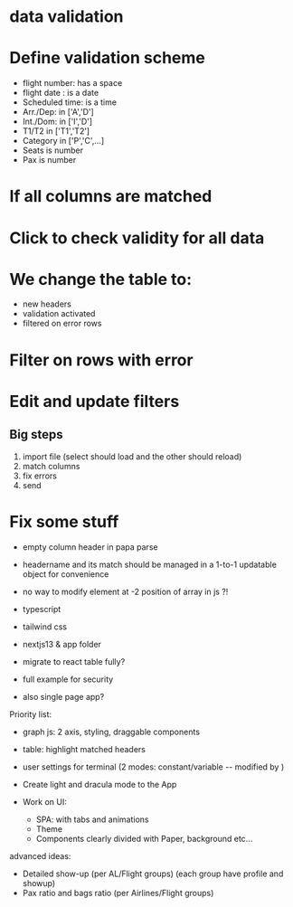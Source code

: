 # data validation

# Define validation scheme
- flight number: has a space
- flight date : is a date
- Scheduled time: is a time
- Arr./Dep: in ['A','D']
- Int./Dom: in ['I','D']
- T1/T2 in ['T1','T2']
- Category in ['P','C',...]
- Seats is number
- Pax is number

# If all columns are matched


# Click to check validity for all data
# We change the table to:
- new headers
- validation activated
- filtered on error rows

# Filter on rows with error
# Edit and update filters


## Big steps
1. import file (select should load and the other should reload)
2. match columns
3. fix errors
4. send


# Fix some stuff
- empty column header in papa parse

- headername and its match should be managed in a 1-to-1 updatable object for convenience
- no way to modify element at -2 position of array in js ?!

- typescript
- tailwind css
- nextjs13 & app folder

- migrate to react table fully?

- full example for security
- also single page app?

Priority list:
- graph js: 2 axis, styling, draggable components
- table: highlight matched headers

- user settings for terminal (2 modes: constant/variable -- modified by )
- Create light and dracula mode to the App
- Work on UI:
  - SPA: with tabs and animations
  - Theme
  - Components clearly divided with Paper, background etc...



advanced ideas:
- Detailed show-up (per AL/Flight groups) (each group have profile and showup)
- Pax ratio and bags ratio (per Airlines/Flight groups)









